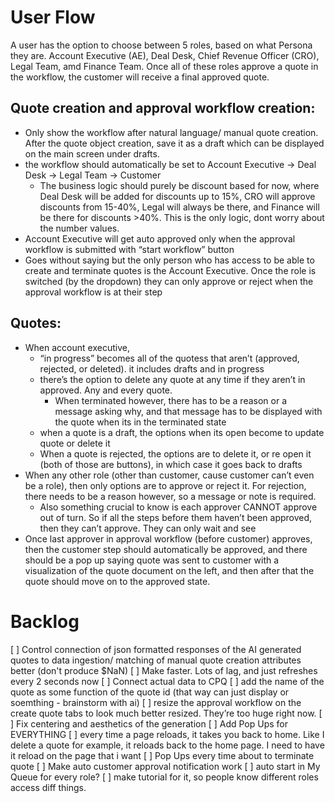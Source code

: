# User Flow 

A user has the option to choose between 5 roles, based on what Persona they are. Account Executive (AE), Deal Desk, Chief Revenue Officer (CRO), Legal Team, amd Finance Team. Once all of these roles approve a quote in the workflow, the customer will receive a final approved quote.  

## Quote creation and approval workflow creation:

- Only show the workflow after natural language/ manual quote creation. After the quote object creation, save it as a draft which can be displayed on the main screen under drafts. 
- the workflow should automatically be set to Account Executive -> Deal Desk -> Legal Team -> Customer 
    - The business logic should purely be discount based for now, where Deal Desk will be added for discounts up to 15%, CRO will approve discounts from 15-40%, Legal will always be there, and Finance will be there for discounts >40%. This is the only logic, dont worry about the number values.
- Account Executive will get auto approved only when the approval workflow is submitted with “start workflow” button
- Goes without saying but the only person who has access to be able to create and terminate quotes is the Account Executive. Once the role is switched (by the dropdown) they can only approve or reject when the approval workflow is at their step

## Quotes:
- When account executive, 
    - “in progress” becomes all of the quotess that aren’t (approved, rejected, or deleted). it includes drafts and in progress
    - there’s the option to delete any quote at any time if they aren’t in approved. Any and every quote. 
        - When terminated however, there has to be a reason or a message asking why, and that message has to be displayed with the quote when its in the terminated state
    - when a quote is a draft, the options when its open become to update quote or delete it
    - When a quote is rejected, the options are to delete it, or re open it (both of those are buttons), in which case it goes back to drafts
- When any other role (other than customer, cause customer can’t even be a role), then only options are to approve or reject it. For rejection, there needs to be a reason however, so a message or note is required. 
    - Also something crucial to know is each approver CANNOT approve out of turn. So if all the steps before them haven’t been approved, then they can’t approve. They can only wait and see
- Once last approver in approval workflow (before customer) approves, then the customer step should automatically be approved, and there should be a pop up saying quote was sent to customer with a visualization of the quote document on the left, and then after that the quote should move on to the approved state.


# Backlog

[ ] Control connection of json formatted responses of the AI generated quotes to data ingestion/ matching of manual quote creation attributes better (don't produce $NaN)
[ ] Make faster. Lots of lag, and just refreshes every 2 seconds now
[ ] Connect actual data to CPQ 
[ ] add the name of the quote as some function of the quote id (that way can just display or soemthing - brainstorm with ai)
[ ] resize the approval workflow on the create quote tabs to look much better resized. They’re too huge right now.
[ ] Fix centering and aesthetics of the generation 
[ ] Add Pop Ups for EVERYTHING 
[ ] every time a page reloads, it takes you back to home. Like I delete a quote for example, it reloads back to the home page. I need to have it reload on the page that i want
[ ] Pop Ups every time about to terminate quote 
[ ] Make auto customer approval notification work
[ ] auto start in My Queue for every role? 
[ ] make tutorial for it, so people know different roles access diff things. 

 





